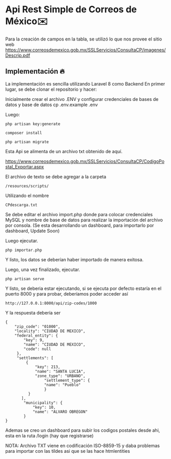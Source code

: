 
# Api Rest Simple de Correos de México✉️
Para la creación de campos en la tabla, se utilizó lo que nos provee el sitio web
https://www.correosdemexico.gob.mx/SSLServicios/ConsultaCP/imagenes/Descrip.pdf

  

## Implementación 🔥
La implementación es sencilla utilizando Laravel 8 como Backend
En primer lugar, se debe clonar el repositorio y hacer:

Inicialmente crear el archivo .ENV y configurar credenciales de bases de datos y base de datos
    cp .env.example .env

Luego: 
        
    php artisan key:generate
        
    composer install 
    
    php artisan migrate


Esta Api se alimenta de un archivo txt obtenido de aquí.

https://www.correosdemexico.gob.mx/SSLServicios/ConsultaCP/CodigoPostal_Exportar.aspx 

El archivo de texto se debe agregar a la carpeta 

    /resources/scripts/

Utilizando el nombre 

    CPdescarga.txt
    
Se debe editar el archivo import.php donde para colocar credenciales MySQL y nombre de base de datos para realizar la importación del archivo por consola. (Se esta desarrollando un dashboard, para importarlo por dashboard, Update Soon)

Luego ejecutar.

    php importar.php

Y listo, los datos se deberían haber importado de manera exitosa.

  Luego, una vez finalizado, ejecutar.
  

    php artisan serve

Y listo, se deberia estar ejecutando, si se ejecuta por defecto estaría en el puerto 8000 y para probar, deberíamos poder acceder así 

    http://127.0.0.1:8000/api/zip-codes/1000

Y la respuesta debería ser

    {
	    "zip_code": "01000",
	    "locality": "CIUDAD DE MEXICO",
	    "federal_entity": {
		    "key": 9,
		    "name": "CIUDAD DE MEXICO",
		    "code": null
		 },
		 "settlements": [
			 {
				 "key": 213,
				 "name": "SANTA LUCIA",
				 "zone_type": "URBANO",
					 "settlement_type": {
					 "name": "Pueblo"
					 }
			  }
		   ],
			"municipality": {
				"key": 10,
				"name": "ALVARO OBREGON"
			}
	}

Ademas se creo un dashboard para subir los codigos postales desde ahi, esta en la ruta /login (hay que registrarse)

NOTA: Archivo TXT viene en codificación ISO-8859-15 y daba problemas para importar con las tildes asi que se las hace htmlentities